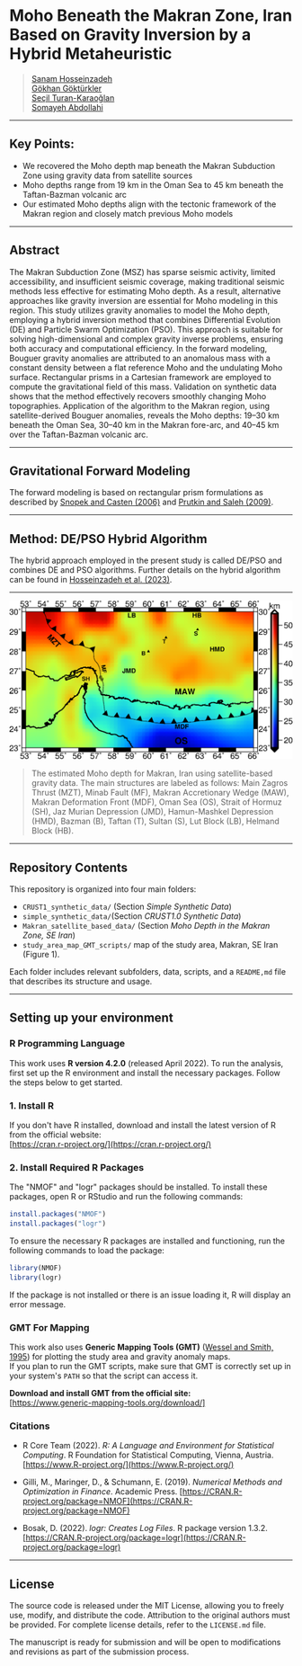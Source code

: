 # Moho Beneath the Makran Zone, Iran Based on Gravity Inversion by a Hybrid Metaheuristic

> [Sanam Hosseinzadeh](https://scholar.google.com/citations?user=QMqrtgsAAAAJ&hl=en&oi=ao)  
> [Gökhan Göktürkler](https://scholar.google.com/citations?user=IRlRnZgAAAAJ&hl=en)  
> [Seçil Turan-Karaoğlan](https://scholar.google.com/citations?user=mvZ-EpQAAAAJ&hl=en)  
> [Somayeh Abdollahi](https://scholar.google.com/citations?user=HoX5-mgAAAAJ&hl=en&oi=ao)  
---
## Key Points:
-	We recovered the Moho depth map beneath the Makran Subduction Zone using gravity data from satellite sources
-	Moho depths range from 19 km in the Oman Sea to 45 km beneath the Taftan-Bazman volcanic arc
-	Our estimated Moho depths align with the tectonic framework of the Makran region and closely match previous Moho models
---
## Abstract

The Makran Subduction Zone (MSZ) has sparse seismic activity, limited accessibility, and insufficient seismic coverage, making traditional seismic methods less effective for estimating Moho depth. As a result, alternative approaches like gravity inversion are essential for Moho modeling in this region. This study utilizes gravity anomalies to model the Moho depth, employing a hybrid inversion method that combines Differential Evolution (DE) and Particle Swarm Optimization (PSO). This approach is suitable for solving high-dimensional and complex gravity inverse problems, ensuring both accuracy and computational efficiency. In the forward modeling, Bouguer gravity anomalies are attributed to an anomalous mass with a constant density between a flat reference Moho and the undulating Moho surface. Rectangular prisms in a Cartesian framework are employed to compute the gravitational field of this mass. Validation on synthetic data shows that the method effectively recovers smoothly changing Moho  topographies. Application of the algorithm to the Makran region, using satellite-derived Bouguer anomalies, reveals the Moho depths:  19–30 km beneath the Oman Sea, 30–40 km in the Makran fore-arc, and 40–45 km over the Taftan-Bazman volcanic arc.

---

## Gravitational Forward Modeling
The forward modeling is based on rectangular prism formulations as described by [Snopek and Casten (2006)](https://doi.org/10.1016/j.cageo.2005.08.008) and [Prutkin and Saleh (2009)](https://doi.org/10.1016/j.jog.2008.12.001).

---

## Method: DE/PSO Hybrid Algorithm
The hybrid approach employed in the present study is called DE/PSO and combines DE and PSO algorithms. Further details on the hybrid algorithm can be found in [Hosseinzadeh et al. (2023)](https://doi.org/10.1007/s40328-023-00414-x).

---

![The estimated Moho depth for Makran, Iran using satellite-based gravity data](Makran_satellite_based_data/inversion/results/figure11a_map_GMT_scripts/a1.png)

>The estimated Moho depth for Makran, Iran using satellite-based gravity data. The main structures are labeled as follows: Main Zagros Thrust (MZT), Minab Fault (MF), Makran Accretionary Wedge (MAW), Makran Deformation Front (MDF), Oman Sea (OS), Strait of Hormuz (SH), Jaz Murian Depression (JMD), Hamun-Mashkel Depression (HMD), Bazman (B), Taftan (T), Sultan (S), Lut Block (LB), Helmand Block (HB).

---
## Repository Contents

This repository is organized into four main folders:

- `CRUST1_synthetic_data/` (Section *Simple Synthetic Data*)
- `simple_synthetic_data/`(Section *CRUST1.0 Synthetic Data*)
- `Makran_satellite_based_data/` (Section *Moho Depth in the Makran Zone, SE Iran*)
- `study_area_map_GMT_scripts/` map of the study area, Makran, SE Iran (Figure 1).

Each folder includes relevant subfolders, data, scripts, and a `README,md` file that describes its structure and usage.

---

## Setting up your environment
### R Programming Language

This work uses **R version 4.2.0** (released April 2022).
To run the analysis, first set up the R environment and install the necessary packages. Follow the steps below to get started.

### 1. Install R

If you don't have R installed, download and install the latest version of R from the official website:  
[https://cran.r-project.org/](https://cran.r-project.org/)

### 2. Install Required R Packages

The "NMOF" and "logr" packages should be installed. To install these packages, open R or RStudio and run the following commands:

```r
install.packages("NMOF")
install.packages("logr")
```
To ensure the necessary R packages are installed and functioning, run the following commands to load the package:

```r
library(NMOF)
library(logr)
```
If the package is not installed or there is an issue loading it, R will display an error message.

### GMT For Mapping

This work also uses **Generic Mapping Tools (GMT)** ([Wessel and Smith, 1995](https://doi.org/10.1029/95EO00198)) for plotting the study area and gravity anomaly maps.  
If you plan to run the GMT scripts, make sure that GMT is correctly set up in your system's `PATH` so that the script can access it.

**Download and install GMT from the official site:**  
[https://www.generic-mapping-tools.org/download/]


### Citations

- R Core Team (2022). *R: A Language and Environment for Statistical Computing*. R Foundation for Statistical Computing, Vienna, Austria. [https://www.R-project.org/](https://www.R-project.org/)

- Gilli, M., Maringer, D., & Schumann, E. (2019). *Numerical Methods and Optimization in Finance*. Academic Press. [https://CRAN.R-project.org/package=NMOF](https://CRAN.R-project.org/package=NMOF)

- Bosak, D. (2022). *logr: Creates Log Files*. R package version 1.3.2. [https://CRAN.R-project.org/package=logr](https://CRAN.R-project.org/package=logr)

---

##  License
The source code is released under the MIT License, allowing you to freely use, modify, and distribute the code. Attribution to the original authors must be provided. For complete license details, refer to the `LICENSE.md` file.

The manuscript is ready for submission and will be open to modifications and revisions as part of the submission process.
